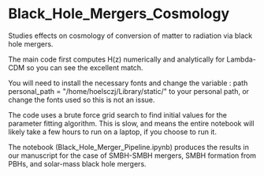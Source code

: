 # Black_Hole_Mergers_Cosmology
Studies effects on cosmology of conversion of matter to radiation via black hole mergers.

The main code first computes H(z) numerically and analytically for Lambda-CDM so you can see the excellent match. 

You will need to install the necessary fonts and change the variable : path personal_path = "/home/hoelsczj/Library/static/" to your personal path,
or change the fonts used so this is not an issue. 

The code uses a brute force grid search to find initial values for the parameter fitting algorithm. This is slow, and means the entire notebook will likely
take a few hours to run on a laptop, if you choose to run it. 

The notebook (Black_Hole_Merger_Pipeline.ipynb) produces the results in our manuscript for the case of SMBH-SMBH mergers, SMBH formation from PBHs, and solar-mass black hole mergers. 
